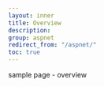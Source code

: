 ```yaml
---
layout: inner
title: Overview
description:
group: aspnet
redirect_from: "/aspnet/"
toc: true
---
```


sample page - overview